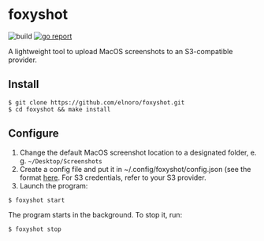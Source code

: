 # foxyshot

![build](https://github.com/elnoro/foxyshot/workflows/build/badge.svg) [![go report](https://goreportcard.com/badge/github.com/elnoro/foxyshot)](https://goreportcard.com/report/github.com/elnoro/foxyshot)

A lightweight tool to upload MacOS screenshots to an S3-compatible provider. 

## Install 

```
$ git clone https://github.com/elnoro/foxyshot.git
$ cd foxyshot && make install
```

## Configure

1. Change the default MacOS screenshot location to a designated folder, e. g. `~/Desktop/Screenshots`
2. Create a config file and put it in ~/.config/foxyshot/config.json (see the format [here](https://github.com/elnoro/foxyshot/blob/master/config/testdata/full.json). For S3 credentials, refer to your S3 provider.
3. Launch the program: 
```
$ foxyshot start
```
The program starts in the background. To stop it, run:

```
$ foxyshot stop
```